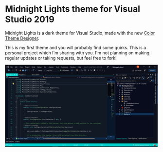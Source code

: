 # Midnight Lights theme for Visual Studio 2019

Midnight Lights is a dark theme for Visual Studio, made with the new [Color Theme Designer](https://marketplace.visualstudio.com/items?itemName=ms-madsk.ColorThemeDesigner).

This is my first theme and you will probably find some quirks. This is a personal project which I'm sharing with you. I'm not planning on making regular updates or taking requests, but feel free to fork!

![Midnight Lights Screenshot](./images/screenshot1.png)
